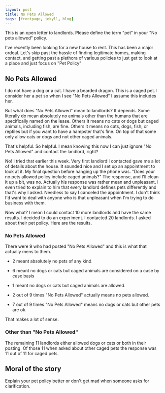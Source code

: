 ```yaml
---
layout: post
title: No Pets Allowed
tags: [frontpage, jekyll, blog]
---
```


This is an open letter to landlords.  Please define the term "pet" in your "No pets allowed" policy. 

I've recently been looking for a new house to rent. This has been a major ordeal. Let's skip past the hassle of finding legitimate homes, making contact, and getting past a plethora of various policies to just get to look at a place and just focus on "Pet Policy"

## No Pets Allowed

I do not have a dog or a cat. I have a bearded dragon. This is a caged pet.  I consider her a pet so when I see "No Pets Allowed" I assume this includes her.

But what does "No Pets Allowed" mean to landlords?  It depends. Some literally do mean absolutely no animals other than the humans that are specifically named on the lease. Others it means no cats or dogs but caged animals, including fish, are fine. Others it means no cats, dogs, fish, or reptiles but if you want to have a hampster that's fine.  On top of that some only allow cats or dogs and not other caged animals. 

That's helpful. So helpful. I mean knowing this now I can just ignore "No Pets Allowed" and contact the landlord, right?

No! I tried that earlier this week. Very first landlord I contacted gave me a lot of details about the house. It sounded nice and I set up an appointment to look at it. My final question before hanging up the phone was. "Does your no pets allowed policy include caged animals?"  The response, and I'll clean it up a bit, was no. Actually his response was rather mean and unpleasant. I even tried to explain to him that every landlord defines pets differently and that's why I asked.  Needless to say I canceled the appointment.  I don't think I'd want to deal with anyone who is that unpleasant when I'm trying to do business with them.

Now what? I mean I could contact 10 more landlords and have the same results.  I decided to do an experiment.  I contacted 20 landlords. I asked about their pet policy.  Here are the results.

### No Pets Allowed

There were 9 who had posted "No Pets Allowed" and this is what that actually mens to them.

* 2 meant absolutely no pets of any kind.
* 6 meant no dogs or cats but caged animals are considered on a case by case basis
* 1 meant no dogs or cats but caged animals are allowed.

* 2 out of 9 times "No Pets Allowed" actually means no pets allowed.
* 7 out of 9 times "No Pets Allowed" means no dogs or cats but other pets are ok.

That makes a lot of sense.

### Other than "No Pets Allowed"

The remaining 11 landlords either allowed dogs or cats or both in their posting.  Of those 11 when asked about other caged pets the response was 11 out of 11 for caged pets.

## Moral of the story

Explain your pet policy better or don't get mad when someone asks for clarification.

